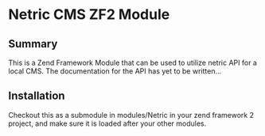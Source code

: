 Netric CMS ZF2 Module
===========

Summary
------------

This is a Zend Framework Module that can be used to utilize netric API for a local CMS. The documentation for the API has yet to be written...

Installation
------------
Checkout this as a submodule in modules/Netric in your zend framework 2 project, and make sure it is loaded after your other modules.
